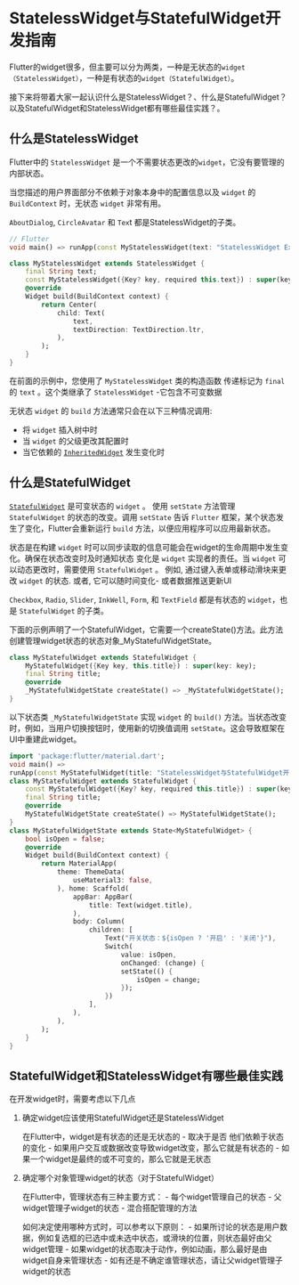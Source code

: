 # StatelessWidget与StatefulWidget开发指南

Flutter的widget很多，但主要可以分为两类，一种是无状态的`widget（StatelessWidget）`，一种是有状态的`widget（StatefulWidget）`。

接下来将带着大家一起认识什么是StatelessWidget？、什么是StatefulWidget？以及StatefulWidget和StatelessWidget都有哪些最佳实践？。

## 什么是StatelessWidget

Flutter中的 `StatelessWidget` 是一个不需要状态更改的`widget`，它没有要管理的内部状态。

当您描述的用户界面部分不依赖于对象本身中的配置信息以及 `widget` 的 `BuildContext` 时，无状态 `widget` 非常有用。

`AboutDialog`, `CircleAvatar` 和 `Tex`t 都是StatelessWidget的子类。

```dart
// Flutter
void main() => runApp(const MyStatelessWidget(text: "StatelessWidget Example"));

class MyStatelessWidget extends StatelessWidget {
    final String text;
    const MyStatelessWidget({Key? key, required this.text}) : super(key: key);
    @override
    Widget build(BuildContext context) {
        return Center(
            child: Text(
                text,
                textDirection: TextDirection.ltr,
            ),
        );
    }
}
```

在前面的示例中，您使用了 `MyStatelessWidget` 类的构造函数 传递标记为 `final` 的 `text` 。这个类继承了 `StatelessWidget` -它包含不可变数据

无状态 `widget` 的 `build` 方法通常只会在以下三种情况调用:

- 将 `widget` 插入树中时
- 当 `widget` 的父级更改其配置时
- 当它依赖的 [`InheritedWidget`](https://api.flutter.dev/flutter/widgets/InheritedWidget-class.html) 发生变化时

## 什么是StatefulWidget

[`StatefulWidget`](https://api.flutter.dev/flutter/widgets/StatefulWidget-class.html) 是可变状态的 `widget` 。 使用 `setState` 方法管理 `StatefulWidget` 的状态的改变。调用 `setState` 告诉 `Flutter` 框架，某个状态发生了变化，Flutter会重新运行 `build` 方法，以便应用程序可以应用最新状态。

状态是在构建 `widget` 时可以同步读取的信息可能会在widget的生命周期中发生变化。确保在状态改变时及时通知状态 变化是 `widget` 实现者的责任。当 `widget` 可以动态更改时，需要使用 `StatefulWidget` 。 例如, 通过键入表单或移动滑块来更改 `widget` 的状态. 或者, 它可以随时间变化- 或者数据推送更新UI

`Checkbox`, `Radio`, `Slider`, `InkWell`, `Form`, 和 `TextField` 都是有状态的 `widget`，也是 `StatefulWidget` 的子类。

下面的示例声明了一个StatefulWidget，它需要一个createState()方法。此方法创建管理widget状态的状态对象_MyStatefulWidgetState。

```dart
class MyStatefulWidget extends StatefulWidget {
    MyStatefulWidget({Key key, this.title}) : super(key: key);
    final String title;
    @override
    _MyStatefulWidgetState createState() => _MyStatefulWidgetState();
}
```

以下状态类 `_MyStatefulWidgetState` 实现 `widget` 的 `build()` 方法。当状态改变时，例如，当用户切换按钮时，使用新的切换值调用 `setState`。这会导致框架在UI中重建此widget。

```dart
import 'package:flutter/material.dart';
void main() =>
runApp(const MyStatefulWidget(title: "StatelessWidget与StatefulWidget开发指南"));
class MyStatefulWidget extends StatefulWidget {
    const MyStatefulWidget({Key? key, required this.title}) : super(key: key);
    final String title;
    @override
    MyStatefulWidgetState createState() => MyStatefulWidgetState();
}
class MyStatefulWidgetState extends State<MyStatefulWidget> {
    bool isOpen = false;
    @override
    Widget build(BuildContext context) {
        return MaterialApp(
            theme: ThemeData(
                useMaterial3: false,
            ), home: Scaffold(
                appBar: AppBar(
                    title: Text(widget.title),
                ),
                body: Column(
                    children: [
                        Text("开关状态：${isOpen ? '开启' : '关闭'}"),
                        Switch(
                            value: isOpen,
                            onChanged: (change) {
                            setState(() {
                                isOpen = change;
                            });
                        })
                    ],
                ),
            ),
        );
    }
}
```

## StatefulWidget和StatelessWidget有哪些最佳实践

在开发widget时，需要考虑以下几点

1. 确定widget应该使用StatefulWidget还是StatelessWidget

    在Flutter中，widget是有状态的还是无状态的 - 取决于是否 他们依赖于状态的变化
        - 如果用户交互或数据改变导致widget改变，那么它就是有状态的
        - 如果一个widget是最终的或不可变的，那么它就是无状态

2. 确定哪个对象管理widget的状态（对于StatefulWidget）

    在Flutter中，管理状态有三种主要方式：
        - 每个widget管理自己的状态
        - 父widget管理子widget的状态
        - 混合搭配管理的方法

    如何决定使用哪种方式时，可以参考以下原则：
        - 如果所讨论的状态是用户数据，例如复选框的已选中或未选中状态，或滑块的位置，则状态最好由父widget管理
        - 如果widget的状态取决于动作，例如动画，那么最好是由widget自身来管理状态
        - 如有还是不确定谁管理状态，请让父widget管理子widget的状态
